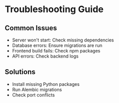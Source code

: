 # Troubleshooting Guide

## Common Issues
- Server won't start: Check missing dependencies
- Database errors: Ensure migrations are run
- Frontend build fails: Check npm packages
- API errors: Check backend logs

## Solutions
- Install missing Python packages
- Run Alembic migrations
- Check port conflicts
